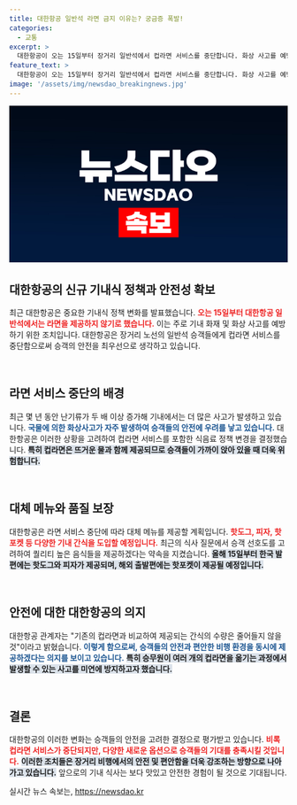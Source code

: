 ```yaml
---
title: 대한항공 일반석 라면 금지 이유는? 궁금증 폭발!
categories:
  - 교통
excerpt: >
  대한항공이 오는 15일부터 장거리 일반석에서 컵라면 서비스를 중단합니다. 화상 사고를 예방하기 위한 결정으로, 대신 핫도그와 피자 등 새로운 간식이 제공됩니다. 안심하고 비행하세요!
feature_text: >
  대한항공이 오는 15일부터 장거리 일반석에서 컵라면 서비스를 중단합니다. 화상 사고를 예방하기 위한 결정으로, 대신 핫도그와 피자 등 새로운 간식이 제공됩니다. 안심하고 비행하세요!
image: '/assets/img/newsdao_breakingnews.jpg'
---
```


<p><img src="/assets/img/newsdao_breakingnews.jpg" alt="implanttips 속보" /></p>

<h2 data-ke-size="size26">대한항공의 신규 기내식 정책과 안전성 확보</h2>

<p>최근 대한항공은 중요한 기내식 정책 변화를 발표했습니다. <b><span style="color: #ee2323;">오는 15일부터 대한항공 일반석에서는 라면을 제공하지 않기로 했습니다.</span></b> 이는 주로 기내 화재 및 화상 사고를 예방하기 위한 조치입니다. 대한항공은 장거리 노선의 일반석 승객들에게 컵라면 서비스를 중단함으로써 승객의 안전을 최우선으로 생각하고 있습니다.</p>

<p data-ke-size="size16">&nbsp;</p>

<h2 data-ke-size="size26">라면 서비스 중단의 배경</h2>

<p>최근 몇 년 동안 난기류가 두 배 이상 증가해 기내에서는 더 많은 사고가 발생하고 있습니다. <b><span style="color: #1a5490;">국물에 의한 화상사고가 자주 발생하여 승객들의 안전에 우려를 낳고 있습니다.</span></b> 대한항공은 이러한 상황을 고려하여 컵라면 서비스를 포함한 식음료 정책 변경을 결정했습니다. <b><span style="background-color: #21538527;">특히 컵라면은 뜨거운 물과 함께 제공되므로 승객들이 가까이 앉아 있을 때 더욱 위험합니다.</span></b></p>

<p data-ke-size="size16">&nbsp;</p>

<h2 data-ke-size="size26">대체 메뉴와 품질 보장</h2>

<p>대한항공은 라면 서비스 중단에 따라 대체 메뉴를 제공할 계획입니다. <b><span style="color: #ee2323;">핫도그, 피자, 핫포켓 등 다양한 기내 간식을 도입할 예정입니다.</span></b> 최근의 식사 질문에서 승객 선호도를 고려하여 퀄리티 높은 음식들을 제공하겠다는 약속을 지켰습니다. <b><span style="background-color: #21538527;">올해 15일부터 한국 발편에는 핫도그와 피자가 제공되며, 해외 출발편에는 핫포켓이 제공될 예정입니다.</span></b></p>

<p data-ke-size="size16">&nbsp;</p>

<h2 data-ke-size="size26">안전에 대한 대한항공의 의지</h2>

<p>대한항공 관계자는 "기존의 컵라면과 비교하여 제공되는 간식의 수량은 줄어들지 않을 것"이라고 밝혔습니다. <b><span style="color: #1a5490;">이렇게 함으로써, 승객들의 안전과 편안한 비행 환경을 동시에 제공하겠다는 의지를 보이고 있습니다.</span></b> <b><span style="background-color: #21538527;">특히 승무원이 여러 개의 컵라면을 옮기는 과정에서 발생할 수 있는 사고를 미연에 방지하고자 했습니다.</span></b></p>

<p data-ke-size="size16">&nbsp;</p>

<h2 data-ke-size="size26">결론</h2> 

<p>대한항공의 이러한 변화는 승객들의 안전을 고려한 결정으로 평가받고 있습니다. <b><span style="color: #ee2323;">비록 컵라면 서비스가 중단되지만, 다양한 새로운 옵션으로 승객들의 기대를 충족시킬 것입니다.</span></b> <b><span style="background-color: #21538527;">이러한 조치들은 장거리 비행에서의 안전 및 편안함을 더욱 강조하는 방향으로 나아가고 있습니다.</span></b> 앞으로의 기내 식사는 보다 맛있고 안전한 경험이 될 것으로 기대됩니다.</p>
실시간 뉴스 속보는, <a href="https://newsdao.kr" rel="dofollow">https://newsdao.kr</a>


